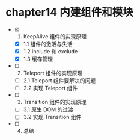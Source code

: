 # chapter14 内建组件和模块

- [x] 1. KeepAlive 组件的实现原理
  - [x] 1.1 组件的激活与失活
  - [x] 1.2 include 和 exclude
  - [x] 1.3 缓存管理
- [ ] 2. Teleport 组件的实现原理
  - [ ] 2.1 Teleport 组件要解决的问题
  - [ ] 2.2 实现 Teleport 组件
- [ ] 3. Transition 组件的实现原理
  - [ ] 3.1 原生 DOM 的过渡
  - [ ] 3.2 实现 Transition 组件
- [ ] 4. 总结